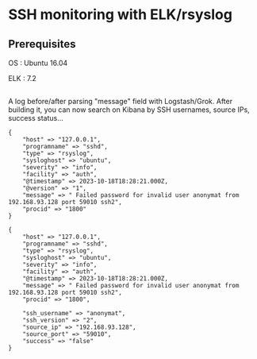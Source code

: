 # SSH monitoring with ELK/rsyslog

## Prerequisites

OS : Ubuntu 16.04

ELK : 7.2

##

A log before/after parsing "message" field with Logstash/Grok. After building it,
you can now search on Kibana by SSH usernames, source IPs, success status...


```
{
	"host" => "127.0.0.1",
	"programname" => "sshd",
	"type" => "rsyslog",
	"sysloghost" => "ubuntu",
	"severity" => "info",
	"facility" => "auth",
	"@timestamp" => 2023-10-18T18:28:21.000Z,
	"@version" => "1",
	"message" => " Failed password for invalid user anonymat from 192.168.93.128 port 59010 ssh2",
	"procid" => "1800"
}
```

```
{
	"host" => "127.0.0.1",
	"programname" => "sshd",
	"type" => "rsyslog",
	"sysloghost" => "ubuntu",
	"severity" => "info",
	"facility" => "auth",
	"@timestamp" => 2023-10-18T18:28:21.000Z,
	"message" => " Failed password for invalid user anonymat from 192.168.93.128 port 59010 ssh2",
	"procid" => "1800",

	"ssh_username" => "anonymat",
	"ssh_version" => "2",
	"source_ip" => "192.168.93.128",
	"source_port" => "59010",
	"success" => "false"
}
```



